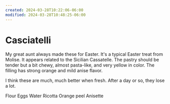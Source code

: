 ```yaml
---
created: 2024-03-28T10:22:06-06:00
modified: 2024-03-28T10:48:25-06:00
---
```


# Casciatelli

My great aunt always made these for Easter. It's a typical Easter treat from Molise. It appears related to the Sicilian Cassatelle. The pastry should be tender but a bit chewy, almost pasta-like, and very yellow in color. The filling has strong orange and mild anise flavor. 

I think these are much, much better when fresh. After a day or so, they lose a lot.

Flour
Eggs
Water
Ricotta
Orange peel
Anisette
